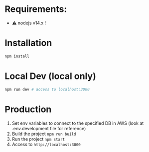 # Requirements:

- ⚠️ nodejs v14.x !

# Installation

```bash
npm install
```

# Local Dev (local only)

```bash
npm run dev # access to localhost:3000
```

# Production

1. Set env variables to connect to the specified DB in AWS (look at .env.development file for reference)
2. Build the project `npm run build`
3. Run the project `npm start`
4. Access to `http://localhost:3000`

